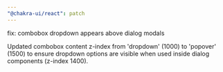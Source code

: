 ```yaml
---
"@chakra-ui/react": patch
---
```


fix: combobox dropdown appears above dialog modals

Updated combobox content z-index from 'dropdown' (1000) to 'popover' (1500) to ensure dropdown options are visible when used inside dialog components (z-index 1400).